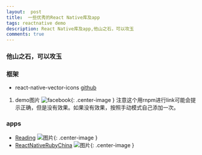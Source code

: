```yaml
---
layout:  post
title:  一些优秀的React Native库及app
tags: reactnative demo
description: React Native库及app,他山之石，可以攻玉
comments: true
---
```


### 他山之石，可以攻玉

### 框架
* react-native-vector-icons [github](https://github.com/oblador/react-native-vector-icons#installation)
 1. demo图片 ![facebook](https://cloud.githubusercontent.com/assets/378279/7667568/2e9021b2-fc0d-11e4-8e68-cf91c329a6f4.png){: .center-image } 注意这个用rnpm进行link可能会提示正确，但是没有效果。如果没有效果，按照手动模式自己添加一次。
      
### apps
* [Reading](https://github.com/attentiveness/reading)
  ![图片](https://github.com/attentiveness/reading/raw/master/screenshot/Reading_Main.jpg){: .center-image }
* [ReactNativeRubyChina](https://github.com/henter/ReactNativeRubyChina)
  ![图片](https://camo.githubusercontent.com/25a8fd81ba71ecd121d651bf0982483df488eada/687474703a2f2f68656e7465722e71696e6975646e2e636f6d2f696f732f686f6d652e706e67){: .center-image }
